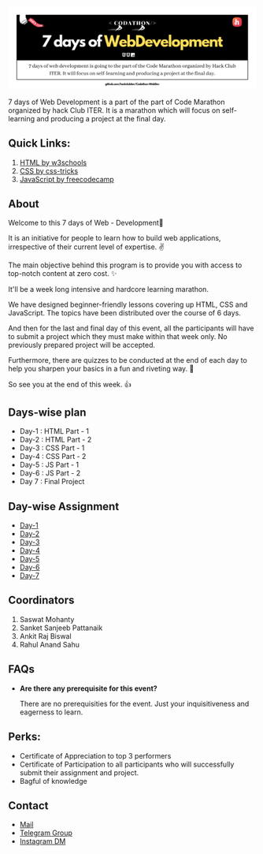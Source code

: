 
<img src="./img/hero.png">


7 days of Web Development is a part of the part of Code Marathon organized by hack Club ITER. It is a marathon which will focus on self-learning and producing a project at the final day.

## Quick Links:
1. [HTML by w3schools](https://www.w3schools.com/html/)
2. [CSS by css-tricks](https://css-tricks.com/)
3. [JavaScript by freecodecamp](https://www.freecodecamp.org/learn/javascript-algorithms-and-data-structures/)

## About
Welcome to this 7 days of Web - Development👋

It is an initiative for people to learn how to build web applications, irrespective of their current level of expertise. ✌ 

The main objective behind this program is to provide you with access to top-notch content at zero cost. ✨

It'll be a week long intensive and hardcore learning marathon. 

We have designed beginner-friendly lessons covering up HTML, CSS and JavaScript. The topics have been distributed over the course of 6 days. 

And then for the last and final day of this event, all the participants will have to submit a project which they must make within that week only. No previously prepared project will be accepted. 

Furthermore, there are quizzes to be conducted at the end of each day to help you sharpen your basics in a fun and riveting way. 💛

So see you at the end of this week. 👍

## Days-wise plan
- Day-1 : HTML Part - 1
- Day-2 : HTML Part - 2
- Day-3 : CSS Part - 1
- Day-4 : CSS Part - 2
- Day-5 : JS Part - 1
- Day-6 : JS Part - 2
- Day 7 : Final Project

## Day-wise Assignment
- [Day-1](https://github.com/hackclubiter/Codathon-WebDev/blob/main/Day-1/README.md) 
- [Day-2](https://github.com/hackclubiter/Codathon-WebDev/blob/main/Day-2/README.md)
- [Day-3](https://github.com/hackclubiter/Codathon-WebDev/blob/main/Day-3/README.md) 
- [Day-4](https://github.com/hackclubiter/Codathon-WebDev/blob/main/Day-4/README.md)
- [Day-5](https://github.com/hackclubiter/Codathon-WebDev/blob/main/Day-5/README.md)
- [Day-6](https://github.com/hackclubiter/Codathon-WebDev/blob/main/Day-6/README.md)
- [Day-7](https://github.com/hackclubiter/Codathon-WebDev/blob/main/Day-7/README.md)

## Coordinators
1. Saswat Mohanty
2. Sanket Sanjeeb Pattanaik 
3. Ankit Raj Biswal
4. Rahul Anand Sahu

## FAQs
- **Are there any prerequisite for this event?**

    There are no prerequisities for the event. Just your inquisitiveness and eagerness to learn.


## Perks:
- Certificate of Appreciation to top 3 performers
- Certificate of Participation to all participants who will successfully submit their assignment and project.
- Bagful of knowledge

## Contact
- [Mail](mailto:hackclubiter@gmail.com)
- [Telegram Group](https://t.me/joinchat/TBY1nvuLJKJVeY5y)
- [Instagram DM](https://www.instagram.com/hackclubiter/)